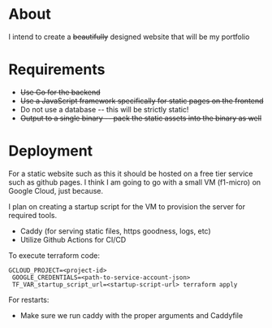 # About

I intend to create a ~~beautifully~~ designed website that will be my portfolio

# Requirements

- ~~Use Go for the backend~~
- ~~Use a JavaScript framework specifically for static pages on the frontend~~
- Do not use a database -- this will be strictly static!
- ~~Output to a single binary -- pack the static assets into the binary as well~~

# Deployment

For a static website such as this it should be hosted on a free tier service such as github pages. I think I am going to go with a small VM (f1-micro) on Google Cloud, just because.

I plan on creating a startup script for the VM to provision the server for required tools.

- Caddy (for serving static files, https goodness, logs, etc)
- Utilize Github Actions for CI/CD

To execute terraform code:

```
GCLOUD_PROJECT=<project-id>
 GOOGLE_CREDENTIALS=<path-to-service-account-json>
 TF_VAR_startup_script_url=<startup-script-url> terraform apply
```

For restarts:

- Make sure we run caddy with the proper arguments and Caddyfile
